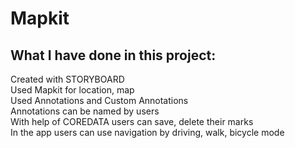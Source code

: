 # Mapkit<br/>
## What I have done in this project: <br/>
Created with STORYBOARD<br/>
Used Mapkit for location, map <br/>
Used Annotations and Custom Annotations<br/>
Annotations can be named by users<br/>
With help of COREDATA users can save, delete their marks<br/>
In the app users can use navigation by driving, walk, bicycle mode<br/>
